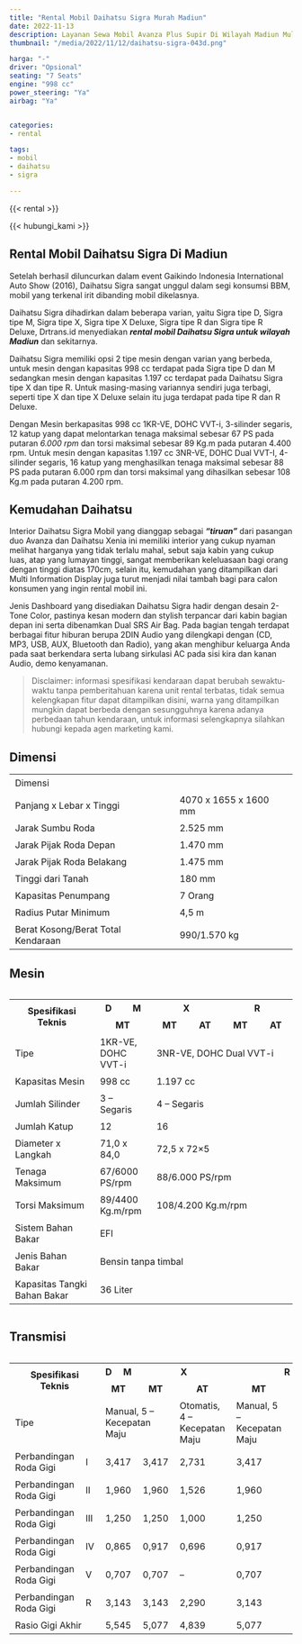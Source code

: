 ```yaml
---
title: "Rental Mobil Daihatsu Sigra Murah Madiun"
date: 2022-11-13
description: Layanan Sewa Mobil Avanza Plus Supir Di Wilayah Madiun Mulai Drtrans.id
thumbnail: "/media/2022/11/12/daihatsu-sigra-043d.png"

harga: "-"
driver: "Opsional"
seating: "7 Seats"
engine: "998 cc"
power_steering: "Ya"
airbag: "Ya"


categories:
- rental

tags:
- mobil
- daihatsu
- sigra

---
```


{{< rental >}}


{{< hubungi_kami >}}


## Rental Mobil Daihatsu Sigra Di Madiun

Setelah berhasil diluncurkan dalam event Gaikindo Indonesia International Auto Show (2016), Daihatsu Sigra sangat unggul dalam segi konsumsi BBM, mobil yang terkenal irit dibanding mobil dikelasnya.

Daihatsu Sigra dihadirkan dalam beberapa varian, yaitu Sigra tipe D, Sigra tipe M, Sigra tipe X, Sigra tipe X Deluxe, Sigra tipe R dan Sigra tipe R Deluxe, Drtrans.id menyediakan ***rental mobil Daihatsu Sigra untuk wilayah Madiun*** dan sekitarnya.


Daihatsu Sigra memiliki opsi 2 tipe mesin dengan varian yang berbeda, untuk mesin dengan kapasitas 998 cc terdapat pada Sigra tipe D dan M sedangkan mesin dengan kapasitas 1.197 cc terdapat pada Daihatsu Sigra tipe X dan tipe R. Untuk masing-masing variannya sendiri juga terbagi, seperti tipe X dan tipe X Deluxe selain itu juga terdapat pada tipe R dan R Deluxe.

Dengan Mesin berkapasitas 998 cc 1KR-VE, DOHC VVT-i, 3-silinder segaris, 12 katup yang dapat melontarkan tenaga maksimal sebesar 67 PS pada putaran _6.000 rpm_ dan torsi maksimal sebesar 89 Kg.m pada putaran 4.400 rpm. Untuk mesin dengan kapasitas 1.197 cc 3NR-VE, DOHC Dual VVT-I, 4-silinder segaris, 16 katup yang menghasilkan tenaga maksimal sebesar 88 PS pada putaran 6.000 rpm dan torsi maksimal yang dihasilkan sebesar 108 Kg.m pada putaran 4.200 rpm.



## Kemudahan Daihatsu

Interior Daihatsu Sigra Mobil yang dianggap sebagai ***“tiruan”*** dari pasangan duo Avanza dan Daihatsu Xenia ini memiliki interior yang cukup nyaman melihat harganya yang tidak terlalu mahal, sebut saja kabin yang cukup luas, atap yang lumayan tinggi, sangat memberikan keleluasaan bagi orang dengan tinggi diatas 170cm, selain itu, kemudahan yang ditampilkan dari Multi Information Display juga turut menjadi nilai tambah bagi para calon konsumen yang ingin rental mobil ini.

Jenis Dashboard yang disediakan Daihatsu Sigra hadir dengan desain 2-Tone Color, pastinya kesan modern dan stylish terpancar dari kabin bagian depan ini serta dibenamkan Dual SRS Air Bag. Pada bagian tengah terdapat berbagai fitur hiburan berupa 2DIN Audio yang dilengkapi dengan (CD, MP3, USB, AUX, Bluetooth dan Radio), yang akan menghibur keluarga Anda pada saat berkendara serta lubang sirkulasi AC pada sisi kira dan kanan Audio, demo kenyamanan.






> Disclaimer: informasi spesifikasi kendaraan dapat berubah sewaktu-waktu tanpa pemberitahuan karena unit rental terbatas, tidak semua kelengkapan fitur dapat ditampilkan disini, warna yang ditampilkan mungkin dapat berbeda dengan sesungguhnya karena adanya perbedaan tahun kendaraan, untuk informasi selengkapnya silahkan hubungi kepada agen marketing kami.



## Dimensi

<table style="overflow-x:auto;">
  <tbody>
    <tr>
      <td style="padding: 5px 10px;" colspan="2">Dimensi</td>
      <td style="padding: 5px 10px;" colspan="6">&nbsp;</td>
    </tr>
    <tr>
      <td style="padding: 5px 10px;" colspan="2">Panjang x Lebar x Tinggi</td>
      <td style="padding: 5px 10px;" colspan="6">4070 x 1655 x 1600 mm</td>
    </tr>
    <tr>
      <td style="padding: 5px 10px;" colspan="2">Jarak Sumbu Roda</td>
      <td style="padding: 5px 10px;" colspan="6">2.525 mm</td>
    </tr>
    <tr>
      <td style="padding: 5px 10px;" colspan="2">Jarak Pijak Roda Depan</td>
      <td style="padding: 5px 10px;" colspan="6">1.470 mm</td>
    </tr>
    <tr>
      <td style="padding: 5px 10px;" colspan="2">Jarak Pijak Roda Belakang</td>
      <td style="padding: 5px 10px;" colspan="6">1.475 mm</td>
    </tr>
    <tr>
      <td style="padding: 5px 10px;" colspan="2">Tinggi dari Tanah</td>
      <td style="padding: 5px 10px;" colspan="6">180 mm</td>
    </tr>
    <tr>
      <td style="padding: 5px 10px;" colspan="2">Kapasitas Penumpang</td>
      <td style="padding: 5px 10px;" colspan="6">7 Orang</td>
    </tr>
    <tr>
      <td style="padding: 5px 10px;" colspan="2">Radius Putar Minimum</td>
      <td style="padding: 5px 10px;" colspan="6">4,5 m</td>
    </tr>
    <tr>
      <td style="padding: 5px 10px;" colspan="2">Berat Kosong/Berat Total Kendaraan</td>
      <td style="padding: 5px 10px;">990/1.570 kg</td>
    </tr>
  </tbody>
</table>



## Mesin

<div style="overflow-x:auto;">
<table>
  <tbody>
    <tr>
      <td style="padding: 5px 10px; text-align: center;" colspan="2" rowspan="2" width="30%">
        <strong>Spesifikasi Teknis</strong>
      </td>
      <td style="padding: 5px 10px; text-align: center;" width="10%">
        <strong>D</strong>
      </td>
      <td style="padding: 5px 10px; text-align: center;" width="10%">
        <strong>M</strong>
      </td>
      <td style="padding: 5px 10px; text-align: center;" colspan="2" width="25%">
        <strong>X</strong>
      </td>
      <td style="padding: 5px 10px; text-align: center;" colspan="2" width="25%">
        <strong>R</strong>
      </td>
    </tr>
    <tr>
      <td style="padding: 5px 10px; text-align: center;" colspan="2">
        <strong>MT</strong>
      </td>
      <td style="padding: 5px 10px; text-align: center;">
        <strong>MT</strong>
      </td>
      <td style="padding: 5px 10px; text-align: center;">
        <strong>AT</strong>
      </td>
      <td style="padding: 5px 10px; text-align: center;">
        <strong>MT</strong>
      </td>
      <td style="padding: 5px 10px; text-align: center;">
        <strong>AT</strong>
      </td>
    </tr>
    <tr>
      <td style="padding: 5px 10px;" colspan="2">Tipe</td>
      <td style="padding: 5px 10px;" colspan="2">1KR-VE, DOHC VVT-i</td>
      <td style="padding: 5px 10px;" colspan="4">3NR-VE, DOHC Dual VVT-i</td>
    </tr>
    <tr>
      <td style="padding: 5px 10px;" colspan="2">Kapasitas Mesin</td>
      <td style="padding: 5px 10px;" colspan="2">998 cc</td>
      <td style="padding: 5px 10px;" colspan="4">1.197 cc</td>
    </tr>
    <tr>
      <td style="padding: 5px 10px;" colspan="2">Jumlah Silinder</td>
      <td style="padding: 5px 10px;" colspan="2">3 – Segaris</td>
      <td style="padding: 5px 10px;" colspan="4">4 – Segaris</td>
    </tr>
    <tr>
      <td style="padding: 5px 10px;" colspan="2">Jumlah Katup</td>
      <td style="padding: 5px 10px;" colspan="2">12</td>
      <td style="padding: 5px 10px;" colspan="4">16</td>
    </tr>
    <tr>
      <td style="padding: 5px 10px;" colspan="2">Diameter x Langkah</td>
      <td style="padding: 5px 10px;" colspan="2">71,0 x 84,0</td>
      <td style="padding: 5px 10px;" colspan="4">72,5 x 72×5</td>
    </tr>
    <tr>
      <td style="padding: 5px 10px;" colspan="2">Tenaga Maksimum</td>
      <td style="padding: 5px 10px;" colspan="2">67/6000 PS/rpm</td>
      <td style="padding: 5px 10px;" colspan="4">88/6.000 PS/rpm</td>
    </tr>
    <tr>
      <td style="padding: 5px 10px;" colspan="2">Torsi Maksimum</td>
      <td style="padding: 5px 10px;" colspan="2">89/4400 Kg.m/rpm</td>
      <td style="padding: 5px 10px;" colspan="4">108/4.200 Kg.m/rpm</td>
    </tr>
    <tr>
      <td style="padding: 5px 10px;" colspan="2">Sistem Bahan Bakar</td>
      <td style="padding: 5px 10px;" colspan="6">EFI</td>
    </tr>
    <tr>
      <td style="padding: 5px 10px;" colspan="2">Jenis Bahan Bakar</td>
      <td style="padding: 5px 10px;" colspan="6">Bensin tanpa timbal</td>
    </tr>
    <tr>
      <td style="padding: 5px 10px;" colspan="2">Kapasitas Tangki Bahan Bakar</td>
      <td style="padding: 5px 10px;" colspan="6">36 Liter</td>
    </tr>
  </tbody>
</table>
</div>



## Transmisi

<div style="overflow-x:auto;">
<table>
<tbody>
<tr>
<td style="padding: 5px 10px; text-align: center;" colspan="2" rowspan="2" width="30%"><strong>Spesifikasi Teknis</strong></td>
<td style="padding: 5px 10px; text-align: center;" width="10%"><strong>D</strong></td>
<td style="padding: 5px 10px; text-align: center;" width="10%"><strong>M</strong></td>
<td style="padding: 5px 10px; text-align: center;" colspan="2" width="25%"><strong>X</strong></td>
<td style="padding: 5px 10px; text-align: center;" colspan="2" width="25%"><strong>R</strong></td>
</tr>
<tr>
<td style="padding: 5px 10px; text-align: center;" colspan="2"><strong>MT</strong></td>
<td style="padding: 5px 10px; text-align: center;"><strong>MT</strong></td>
<td style="padding: 5px 10px; text-align: center;"><strong>AT</strong></td>
<td style="padding: 5px 10px; text-align: center;"><strong>MT</strong></td>
<td style="padding: 5px 10px; text-align: center;"><strong>AT</strong></td>
</tr>
<tr>
<td class="leftword" style="padding: 5px 10px;" colspan="2">Tipe</td>
<td style="padding: 5px 10px;" colspan="3">Manual, 5 – Kecepatan Maju</td>
<td style="padding: 5px 10px;">Otomatis, 4 – Kecepatan Maju</td>
<td style="padding: 5px 10px;">Manual, 5 – Kecepatan Maju</td>
<td style="padding: 5px 10px;">Otomatis, 4 – Kecepatan Maju</td>
</tr>
<tr>
<td class="leftword" style="padding: 5px 10px;">Perbandingan Roda Gigi</td>
<td style="padding: 5px 10px;">I</td>
<td style="padding: 5px 10px;" colspan="2">3,417</td>
<td style="padding: 5px 10px;">3,417</td>
<td style="padding: 5px 10px;">2,731</td>
<td style="padding: 5px 10px;">3,417</td>
<td style="padding: 5px 10px;">2,731</td>
</tr>
<tr>
<td class="leftword" style="padding: 5px 10px;">Perbandingan Roda Gigi</td>
<td style="padding: 5px 10px;">II</td>
<td style="padding: 5px 10px;" colspan="2">1,960</td>
<td style="padding: 5px 10px;">1,960</td>
<td style="padding: 5px 10px;">1,526</td>
<td style="padding: 5px 10px;">1,960</td>
<td style="padding: 5px 10px;">1,526</td>
</tr>
<tr>
<td class="leftword" style="padding: 5px 10px;">Perbandingan Roda Gigi</td>
<td style="padding: 5px 10px;">III</td>
<td style="padding: 5px 10px;" colspan="2">1,250</td>
<td style="padding: 5px 10px;">1,250</td>
<td style="padding: 5px 10px;">1,000</td>
<td style="padding: 5px 10px;">1,250</td>
<td style="padding: 5px 10px;">1,000</td>
</tr>
<tr>
<td class="leftword" style="padding: 5px 10px;">Perbandingan Roda Gigi</td>
<td style="padding: 5px 10px;">IV</td>
<td style="padding: 5px 10px;" colspan="2">0,865</td>
<td style="padding: 5px 10px;">0,917</td>
<td style="padding: 5px 10px;">0,696</td>
<td style="padding: 5px 10px;">0,917</td>
<td style="padding: 5px 10px;">0,696</td>
</tr>
<tr>
<td class="leftword" style="padding: 5px 10px;">Perbandingan Roda Gigi</td>
<td style="padding: 5px 10px;">V</td>
<td style="padding: 5px 10px;" colspan="2">0,707</td>
<td style="padding: 5px 10px;">0,707</td>
<td style="padding: 5px 10px;">–</td>
<td style="padding: 5px 10px;">0,707</td>
<td style="padding: 5px 10px;">–</td>
</tr>
<tr>
<td class="leftword" style="padding: 5px 10px;">Perbandingan Roda Gigi</td>
<td style="padding: 5px 10px;">R</td>
<td style="padding: 5px 10px;" colspan="2">3,143</td>
<td style="padding: 5px 10px;">3,143</td>
<td style="padding: 5px 10px;">2,290</td>
<td style="padding: 5px 10px;">3,143</td>
<td style="padding: 5px 10px;">2,290</td>
</tr>
<tr>
<td class="leftword" style="padding: 5px 10px;" colspan="2">Rasio Gigi Akhir</td>
<td style="padding: 5px 10px;" colspan="2">5,545</td>
<td style="padding: 5px 10px;">5,077</td>
<td style="padding: 5px 10px;">4,839</td>
<td style="padding: 5px 10px;">5,077</td>
<td style="padding: 5px 10px;">4,839</td>
</tr>
</tbody>
</table>
</div>